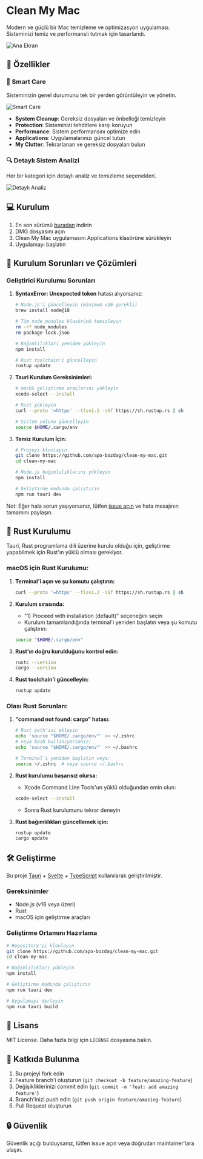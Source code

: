 # Clean My Mac

Modern ve güçlü bir Mac temizleme ve optimizasyon uygulaması. Sisteminizi temiz ve performanslı tutmak için tasarlandı.

![Ana Ekran](ss1.png)

## 🚀 Özellikler

### 🧹 Smart Care
Sisteminizin genel durumunu tek bir yerden görüntüleyin ve yönetin.

![Smart Care](ss2.png)

- **System Cleanup**: Gereksiz dosyaları ve önbelleği temizleyin
- **Protection**: Sisteminizi tehditlere karşı koruyun
- **Performance**: Sistem performansını optimize edin
- **Applications**: Uygulamalarınızı güncel tutun
- **My Clutter**: Tekrarlanan ve gereksiz dosyaları bulun

### 🔍 Detaylı Sistem Analizi
Her bir kategori için detaylı analiz ve temizleme seçenekleri.

![Detaylı Analiz](ss3.png)

## 💻 Kurulum

1. En son sürümü [buradan](https://github.com/apo-bozdag/clean-my-mac/releases) indirin
2. DMG dosyasını açın
3. Clean My Mac uygulamasını Applications klasörüne sürükleyin
4. Uygulamayı başlatın

## 🔧 Kurulum Sorunları ve Çözümleri

### Geliştirici Kurulumu Sorunları

1. **SyntaxError: Unexpected token** hatası alıyorsanız:
   ```bash
   # Node.js'i güncelleyin (minimum v16 gerekli)
   brew install node@18
   
   # Tüm node_modules klasörünü temizleyin
   rm -rf node_modules
   rm package-lock.json
   
   # Bağımlılıkları yeniden yükleyin
   npm install
   
   # Rust toolchain'i güncelleyin
   rustup update
   ```

2. **Tauri Kurulum Gereksinimleri:**
   ```bash
   # macOS geliştirme araçlarını yükleyin
   xcode-select --install
   
   # Rust yükleyin
   curl --proto '=https' --tlsv1.2 -sSf https://sh.rustup.rs | sh
   
   # Sistem yolunu güncelleyin
   source $HOME/.cargo/env
   ```

3. **Temiz Kurulum İçin:**
   ```bash
   # Projeyi klonlayın
   git clone https://github.com/apo-bozdag/clean-my-mac.git
   cd clean-my-mac
   
   # Node.js bağımlılıklarını yükleyin
   npm install
   
   # Geliştirme modunda çalıştırın
   npm run tauri dev
   ```

Not: Eğer hala sorun yaşıyorsanız, lütfen [issue açın](https://github.com/apo-bozdag/clean-my-mac/issues) ve hata mesajının tamamını paylaşın.

## 🦀 Rust Kurulumu

Tauri, Rust programlama dili üzerine kurulu olduğu için, geliştirme yapabilmek için Rust'ın yüklü olması gerekiyor.

### macOS için Rust Kurulumu:

1. **Terminal'i açın ve şu komutu çalıştırın:**
   ```bash
   curl --proto '=https' --tlsv1.2 -sSf https://sh.rustup.rs | sh
   ```

2. **Kurulum sırasında:**
   - "1) Proceed with installation (default)" seçeneğini seçin
   - Kurulum tamamlandığında terminal'i yeniden başlatın veya şu komutu çalıştırın:
   ```bash
   source "$HOME/.cargo/env"
   ```

3. **Rust'ın doğru kurulduğunu kontrol edin:**
   ```bash
   rustc --version
   cargo --version
   ```

4. **Rust toolchain'i güncelleyin:**
   ```bash
   rustup update
   ```

### Olası Rust Sorunları:

1. **"command not found: cargo" hatası:**
   ```bash
   # Rust path'ini ekleyin
   echo 'source "$HOME/.cargo/env"' >> ~/.zshrc
   # veya bash kullanıyorsanız:
   echo 'source "$HOME/.cargo/env"' >> ~/.bashrc
   
   # Terminal'i yeniden başlatın veya:
   source ~/.zshrc  # veya source ~/.bashrc
   ```

2. **Rust kurulumu başarısız olursa:**
   - Xcode Command Line Tools'un yüklü olduğundan emin olun:
   ```bash
   xcode-select --install
   ```
   - Sonra Rust kurulumunu tekrar deneyin

3. **Rust bağımlılıkları güncellemek için:**
   ```bash
   rustup update
   cargo update
   ```

## 🛠️ Geliştirme

Bu proje [Tauri](https://tauri.app) + [Svelte](https://svelte.dev) + [TypeScript](https://www.typescriptlang.org/) kullanılarak geliştirilmiştir.

### Gereksinimler

- Node.js (v16 veya üzeri)
- Rust
- macOS için geliştirme araçları

### Geliştirme Ortamını Hazırlama

```bash
# Repository'yi klonlayın
git clone https://github.com/apo-bozdag/clean-my-mac.git
cd clean-my-mac

# Bağımlılıkları yükleyin
npm install

# Geliştirme modunda çalıştırın
npm run tauri dev

# Uygulamayı derleyin
npm run tauri build
```

## 📝 Lisans

MIT License. Daha fazla bilgi için `LICENSE` dosyasına bakın.

## 🤝 Katkıda Bulunma

1. Bu projeyi fork edin
2. Feature branch'i oluşturun (`git checkout -b feature/amazing-feature`)
3. Değişikliklerinizi commit edin (`git commit -m 'feat: add amazing feature'`)
4. Branch'inizi push edin (`git push origin feature/amazing-feature`)
5. Pull Request oluşturun

## 🔒 Güvenlik

Güvenlik açığı bulduysanız, lütfen issue açın veya doğrudan maintainer'lara ulaşın.

